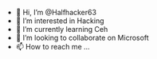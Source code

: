 - 👋 Hi, I’m @Halfhacker63
- 👀 I’m interested in Hacking
- 🌱 I’m currently learning Ceh
- 💞️ I’m looking to collaborate on Microsoft
- 📫 How to reach me ...

<!---
Halfhacker63/Halfhacker63 is a ✨ special ✨ repository because its `README.md` (this file) appears on your GitHub profile.
You can click the Preview link to take a look at your changes.
--->
